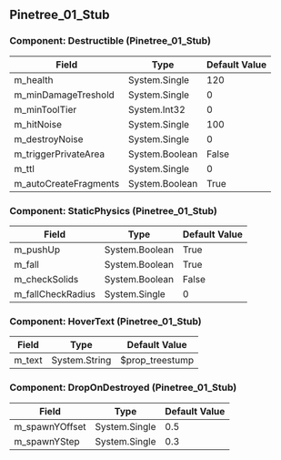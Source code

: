 ## Pinetree_01_Stub

### Component: Destructible (Pinetree_01_Stub)

|Field|Type|Default Value|
|-----|----|-------------|
|m_health|System.Single|120|
|m_minDamageTreshold|System.Single|0|
|m_minToolTier|System.Int32|0|
|m_hitNoise|System.Single|100|
|m_destroyNoise|System.Single|0|
|m_triggerPrivateArea|System.Boolean|False|
|m_ttl|System.Single|0|
|m_autoCreateFragments|System.Boolean|True|

### Component: StaticPhysics (Pinetree_01_Stub)

|Field|Type|Default Value|
|-----|----|-------------|
|m_pushUp|System.Boolean|True|
|m_fall|System.Boolean|True|
|m_checkSolids|System.Boolean|False|
|m_fallCheckRadius|System.Single|0|

### Component: HoverText (Pinetree_01_Stub)

|Field|Type|Default Value|
|-----|----|-------------|
|m_text|System.String|$prop_treestump|

### Component: DropOnDestroyed (Pinetree_01_Stub)

|Field|Type|Default Value|
|-----|----|-------------|
|m_spawnYOffset|System.Single|0.5|
|m_spawnYStep|System.Single|0.3|


